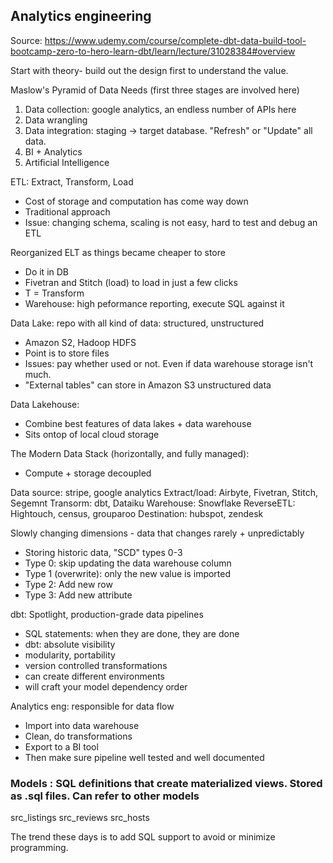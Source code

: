 ## Analytics engineering

Source: https://www.udemy.com/course/complete-dbt-data-build-tool-bootcamp-zero-to-hero-learn-dbt/learn/lecture/31028384#overview

Start with theory- build out the design first to understand the value.

Maslow's Pyramid of Data Needs (first three stages are involved here)
1. Data collection: google analytics, an endless number of APIs here
2. Data wrangling
3. Data integration: staging -> target database. "Refresh" or "Update" all data.
4. BI + Analytics
5. Artificial Intelligence


ETL: Extract, Transform, Load
- Cost of storage and computation has come way down
- Traditional approach
- Issue: changing schema, scaling is not easy, hard to test and debug an ETL

Reorganized ELT as things became cheaper to store
- Do it in DB
- Fivetran and Stitch (load) to load in just a few clicks
- T = Transform
- Warehouse: high peformance reporting, execute SQL against it


Data Lake: repo with all kind of data: structured, unstructured
- Amazon S2, Hadoop HDFS
- Point is to store files
- Issues: pay whether used or not. Even if data warehouse storage isn't much.
- "External tables" can store in Amazon S3 unstructured data

Data Lakehouse:
- Combine best features of data lakes + data warehouse
- Sits ontop of local cloud storage 

The Modern Data Stack (horizontally, and fully managed):
- Compute + storage decoupled

Data source: stripe, google analytics
Extract/load: Airbyte, Fivetran, Stitch, Segemnt
Transorm: dbt, Dataiku
Warehouse: Snowflake
ReverseETL: Hightouch, census, grouparoo
Destination: hubspot, zendesk

Slowly changing dimensions - data that changes rarely + unpredictably
- Storing historic data, "SCD" types 0-3
- Type 0: skip updating the data warehouse column
- Type 1 (overwrite): only the new value is imported
- Type 2: Add new row
- Type 3: Add new attribute

dbt: Spotlight, production-grade data pipelines
- SQL statements: when they are done, they are done
- dbt: absolute visibility 
- modularity, portability
- version controlled transformations
- can create different environments
- will craft your model dependency order


Analytics eng: responsible for data flow
- Import into data warehouse
- Clean, do transformations
- Export to a BI tool
- Then make sure pipeline well tested and well documented

### Models : SQL definitions that create materialized views. Stored as .sql files. Can refer to other models 
src_listings
src_reviews
src_hosts

The trend these days is to add SQL support to avoid or minimize programming.